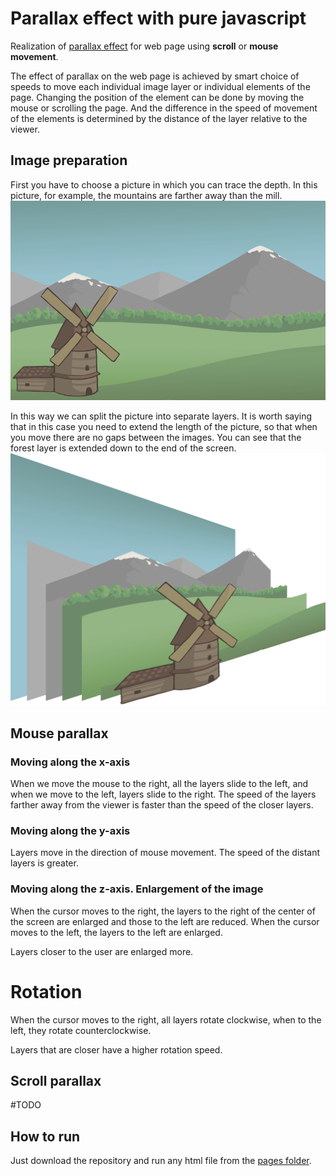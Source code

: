 # Parallax effect with pure javascript

Realization of [parallax effect](https://en.wikipedia.org/wiki/Parallax) for web page using **scroll** 
or **mouse movement**.

The effect of parallax on the web page is achieved by smart choice of speeds to move each individual image layer 
or individual elements of the page. Changing the position of the element can be done by moving the mouse or 
scrolling the page. And the difference in the speed of movement of the elements is determined by the distance of 
the layer relative to the viewer.

## Image preparation
First you have to choose a picture in which you can trace the depth. In this picture, for example, the mountains are 
farther away than the mill.
![Original](./others/OriginalImg.png)

In this way we can split the picture into separate layers. It is worth saying that in this case you need to extend the 
length of the picture, so that when you move there are no gaps between the images. You can see that the forest layer is 
extended down to the end of the screen.
![Layers](./others/ImgLayers.png)


## Mouse parallax

### Moving along the x-axis
When we move the mouse to the right, all the layers slide to the left, and when we move to the left,
layers slide to the right.
The speed of the layers farther away from the viewer is faster than the speed of the closer layers.

### Moving along the y-axis
Layers move in the direction of mouse movement. The speed of the distant layers is greater.

 ### Moving along the z-axis. Enlargement of the image
When the cursor moves to the right, the layers to the right of the center of the screen are 
enlarged and those to the left are reduced. 
When the cursor moves to the left, the layers to the left are enlarged.

Layers closer to the user are enlarged more.

# Rotation
When the cursor moves to the right, all layers rotate clockwise, when to the left, 
they rotate counterclockwise.

Layers that are closer have a higher rotation speed.

## Scroll parallax
#TODO

## How to run
Just download the repository and run any html file from the [pages folder](pages).